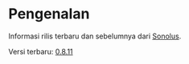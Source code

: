 # Pengenalan

Informasi rilis terbaru dan sebelumnya dari [Sonolus](https://sonolus.com).

Versi terbaru: [0.8.11](./versions/0.8.11.md)
